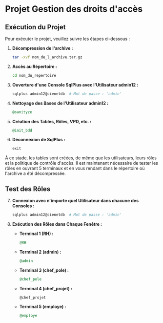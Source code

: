 # Projet Gestion des droits d'accès 

## Exécution du Projet

Pour exécuter le projet, veuillez suivre les étapes ci-dessous :

1. **Décompression de l'archive :**
    ```bash
    tar -xvf nom_de_l_archive.tar.gz
    ```

2. **Accès au Répertoire :**
    ```bash
    cd nom_du_repertoire
    ```

3. **Ouverture d'une Console SqlPlus avec l'Utilisateur admin12 :**
    ```bash
    sqlplus admin12@cienetdb  # Mot de passe : 'admin'
    ```

4. **Nettoyage des Bases de l'Utilisateur admin12 :**
    ```sql
    @sanityze
    ```

5. **Création des Tables, Rôles, VPD, etc. :**
    ```sql
    @init_bdd
    ```

6. **Déconnexion de SqlPlus :**
    ```sql
    exit
    ```

À ce stade, les tables sont créées, de même que les utilisateurs, leurs rôles et la politique de contrôle d'accès. Il est maintenant nécessaire de tester les rôles en ouvrant 5 terminaux et en vous rendant dans le répertoire où l'archive a été décompressée.

## Test des Rôles

7. **Connexion avec n'importe quel Utilisateur dans chacune des Consoles :**
    ```bash
    sqlplus admin12@cienetdb  # Mot de passe : 'admin'
    ```

8. **Exécution des Rôles dans Chaque Fenêtre :**
   - **Terminal 1 (RH) :**
     ```sql
     @RH
     ```

   - **Terminal 2 (admin) :**
     ```sql
     @admin
     ```

   - **Terminal 3 (chef_pole) :**
     ```sql
     @chef_pole
     ```

   - **Terminal 4 (chef_projet) :**
     ```
     @chef_projet
     ```

   - **Terminal 5 (employe) :**
     ```sql
     @employe
     ```

     
